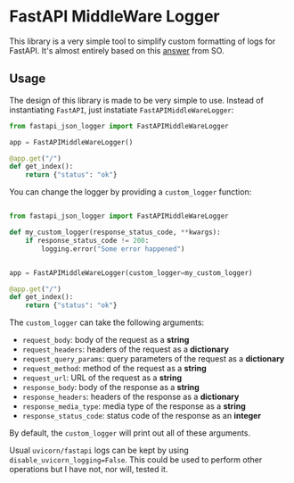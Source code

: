 # FastAPI MiddleWare Logger

This library is a very simple tool to simplify custom formatting of logs for FastAPI.
It's almost entirely based on this [answer](https://stackoverflow.com/a/73464007) from SO.

## Usage

The design of this library is made to be very simple to use. Instead of instantiating `FastAPI`, just instatiate `FastAPIMiddleWareLogger`:

```python
from fastapi_json_logger import FastAPIMiddleWareLogger

app = FastAPIMiddleWareLogger()

@app.get("/")
def get_index():
    return {"status": "ok"}

```

You can change the logger by providing a `custom_logger` function:

```python

from fastapi_json_logger import FastAPIMiddleWareLogger

def my_custom_logger(response_status_code, **kwargs):
    if response_status_code != 200:
        logging.error("Some error happened")


app = FastAPIMiddleWareLogger(custom_logger=my_custom_logger)

@app.get("/")
def get_index():
    return {"status": "ok"}

```

The `custom_logger` can take the following arguments:
- `request_body`: body of the request as a **string**
- `request_headers`: headers of the request as a **dictionary**
- `request_query_params`: query parameters of the request as a **dictionary**
- `request_method`: method of the request as a **string**
- `request_url`: URL of the request as a **string**
- `response_body`: body of the response as a **string**
- `response_headers`: headers of the response as a **dictionary**
- `response_media_type`: media type of the response as a **string**
- `response_status_code`: status code of the response as an **integer**

By default, the `custom_logger` will print out all of these arguments.

Usual `uvicorn/fastapi` logs can be kept by using `disable_uvicorn_logging=False`.
This could be used to perform other operations but I have not, nor will, tested it.
